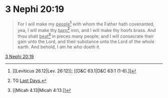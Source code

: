 # 3 Nephi 20:19

> For I will make my <u>people</u>[^a] with whom the Father hath covenanted, yea, I will make thy <u>horn</u>[^b] iron, and I will make thy hoofs brass. And thou shalt <u>beat</u>[^c] in pieces many people; and I will consecrate their gain unto the Lord, and their substance unto the Lord of the whole earth. And behold, I am he who doeth it.

[3 Nephi 20:19](https://www.churchofjesuschrist.org/study/scriptures/bofm/3-ne/20?lang=eng&id=p19#p19)


[^a]: [[Leviticus 26.12|Lev. 26:12]]; [[D&C 63.1|D&C 63:1 (1-6).]]
[^b]: TG [Last Days.](https://www.churchofjesuschrist.org/study/scriptures/tg/last-days?lang=eng)
[^c]: [[Micah 4.13|Micah 4:13.]]
